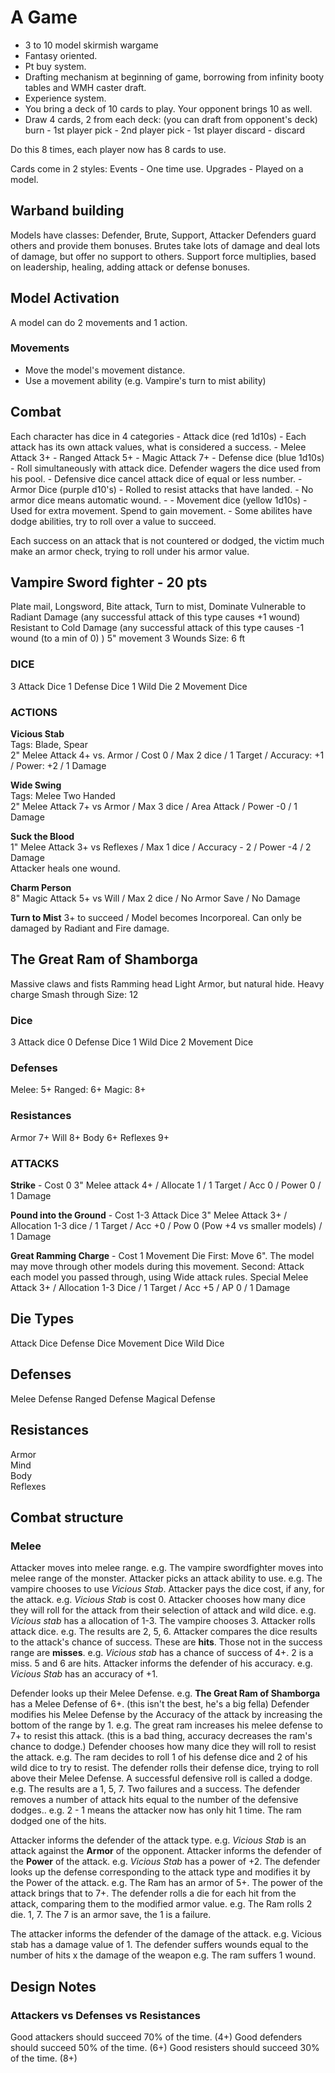 # A Game
* 3 to 10 model skirmish wargame
* Fantasy oriented.
* Pt buy system.
* Drafting mechanism at beginning of game, borrowing from infinity booty tables and WMH caster draft.
* Experience system.
* You bring a deck of 10 cards to play. Your opponent brings 10 as well. 
* Draw 4 cards, 2 from each deck: (you can draft from opponent's deck)
    burn - 1st player
    pick - 2nd player
    pick - 1st player
    discard - discard

Do this 8 times, each player now has 8 cards to use.

Cards come in 2 styles:
    Events - One time use.
    Upgrades - Played on a model.

## Warband building
Models have classes: Defender, Brute, Support, Attacker
Defenders guard others and provide them bonuses.
Brutes take lots of damage and deal lots of damage, but offer no support to others.
Support force multiplies, based on leadership, healing, adding attack or defense bonuses.

## Model Activation
A model can do 2 movements and 1 action. 

### Movements
- Move the model's movement distance.
- Use a movement ability (e.g. Vampire's turn to mist ability)

## Combat 
Each character has dice in 4 categories
    - Attack dice (red 1d10s) - Each attack has its own attack values, what is considered a success.
      - Melee Attack 3+
      - Ranged Attack 5+
      - Magic Attack 7+
    - Defense dice (blue 1d10s) - Roll simultaneously with attack dice. Defender wagers the dice used from his pool.
      - Defensive dice cancel attack dice of equal or less number.
    - Armor Dice (purple d10's) - Rolled to resist attacks that have landed.
      - No armor dice means automatic wound.
      - 
    - Movement dice (yellow 1d10s)
      - Used for extra movement. Spend to gain movement.
      - Some abilites have dodge abilities, try to roll over a value to succeed.

Each success on an attack that is not countered or dodged, the victim much make an armor check, trying to roll under his armor value.


## Vampire Sword fighter - 20 pts
Plate mail, Longsword, Bite attack, Turn to mist, Dominate
Vulnerable to Radiant Damage (any successful attack of this type causes +1 wound)
Resistant to Cold Damage (any successful attack of this type causes -1 wound  (to a min of 0) )
5" movement
3 Wounds
Size: 6 ft

### DICE
3 Attack Dice
1 Defense Dice
1 Wild Die
2 Movement Dice

### ACTIONS
**Vicious Stab**  
Tags: Blade, Spear  
2" Melee Attack 4+ vs. Armor / Cost 0 / Max 2 dice / 1 Target / Accuracy: +1 / Power: +2 / 1 Damage  
 
**Wide Swing**  
Tags: Melee Two Handed  
2" Melee Attack 7+ vs Armor / Max 3 dice / Area Attack / Power -0 / 1 Damage  

**Suck the Blood**  
1" Melee Attack 3+ vs Reflexes / Max 1 dice / Accuracy - 2 / Power -4 / 2 Damage  
Attacker heals one wound.  

**Charm Person**  
8" Magic Attack 5+ vs Will / Max 2 dice / No Armor Save  / No Damage   
    
**Turn to Mist** 
3+ to succeed / Model becomes Incorporeal. Can only be damaged by Radiant and Fire damage.


## The Great Ram of Shamborga
Massive claws and fists
Ramming head
Light Armor, but natural hide.
Heavy charge
Smash through
Size: 12

### Dice
3 Attack dice
0 Defense Dice
1 Wild Dice
2 Movement Dice

### Defenses
Melee:      5+
Ranged:     6+
Magic:      8+

### Resistances
Armor       7+
Will        8+
Body        6+
Reflexes    9+

### ATTACKS
**Strike** - Cost 0
3" Melee attack 4+ / Allocate 1 / 1 Target / Acc 0 / Power 0 / 1 Damage

**Pound into the Ground** - Cost 1-3 Attack Dice
3" Melee Attack 3+ / Allocation 1-3 dice / 1 Target / Acc +0 / Pow 0 (Pow +4 vs smaller models) / 1 Damage

**Great Ramming Charge** - Cost 1 Movement Die
First: Move 6". The model may move through other models during this movement.
Second: Attack each model you passed through, using Wide attack rules.
Special Melee Attack 3+ / Allocation 1-3 Dice / 1 Target / Acc +5 / AP 0 / 1 Damage

##


## Die Types
Attack Dice
Defense Dice
Movement Dice
Wild Dice

## Defenses
Melee Defense
Ranged Defense
Magical Defense

## Resistances
Armor       
Mind        
Body        
Reflexes    

## Combat structure
### Melee
Attacker moves into melee range.
    e.g. The vampire swordfighter moves into melee range of the monster.
Attacker picks an attack ability to use.
    e.g. The vampire chooses to use *Vicious Stab*.
Attacker pays the dice cost, if any, for the attack.
    e.g. *Vicious Stab* is cost 0.
Attacker chooses how many dice they will roll for the attack from their selection of attack and wild dice.
    e.g. *Vicious stab* has a allocation of 1-3. The vampire chooses 3.
Attacker rolls attack dice.
    e.g. The results are 2, 5, 6.
Attacker compares the dice results to the attack's chance of success. These are **hits**. Those not in the success range are **misses**.
    e.g. *Vicious stab* has a chance of success of 4+. 2 is a miss. 5 and 6 are hits.
Attacker informs the defender of his accuracy. 
    e.g. *Vicious Stab* has an accuracy of +1. 

Defender looks up their Melee Defense.
    e.g. **The Great Ram of Shamborga** has a Melee Defense of 6+. (this isn't the best, he's a big fella)
Defender modifies his Melee Defense by the Accuracy of the attack by increasing the bottom of the range by 1.
    e.g. The great ram increases his melee defense to 7+ to resist this attack. (this is a bad thing, accuracy decreases the ram's chance to dodge.)
Defender chooses how many dice they will roll to resist the attack. 
    e.g. The ram decides to roll 1 of his defense dice and 2 of his wild dice to try to resist.
The defender rolls their defense dice, trying to roll above their Melee Defense. A successful defensive roll is called a dodge.
    e.g. The results are a 1, 5, 7. Two failures and a success. 
The defender removes a number of attack hits equal to the number of the defensive dodges..
    e.g. 2 - 1 means the attacker now has only hit 1 time. The ram dodged one of the hits.

Attacker informs the defender of the attack type. 
    e.g. *Vicious Stab* is an attack against the **Armor** of the opponent.
Attacker informs the defender of the **Power** of the attack.
    e.g. *Vicious Stab* has a power of +2.
The defender looks up the defense corresponding to the attack type and modifies it by the Power of the attack.
    e.g. The Ram has an armor of 5+. The power of the attack brings that to 7+.
The defender rolls a die for each hit from the attack, comparing them to the modified armor value.
    e.g. The Ram rolls 2 die. 1, 7. The 7 is an armor save, the 1 is a failure.

The attacker informs the defender of the damage of the attack.
    e.g. Vicious stab has a damage value of 1.
The defender suffers wounds equal to the number of hits x the damage of the weapon
    e.g. The ram suffers 1 wound.

## Design Notes

###  Attackers vs Defenses vs Resistances
Good attackers should succeed 70% of the time. (4+)
Good defenders should succeed 50% of the time. (6+)
Good resisters should succeed 30% of the time. (8+)


 

